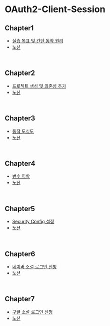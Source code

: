 # OAuth2-Client-Session

## Chapter1

- [실습 목표 및 간단 동작 원리](https://www.youtube.com/watch?v=ulb4eNSqCPs&list=PLJkjrxxiBSFBGk0b931ZkCVlNUo7sFisu&index=1&ab_channel=%EA%B0%9C%EB%B0%9C%EC%9E%90%EC%9C%A0%EB%AF%B8)<br>
- [노션](https://substantial-park-a17.notion.site/1-80679275917c4ec09b01f4fc5c1036e8)

<br>

## Chapter2

- [프로젝트 생성 및 의존성 추가](https://www.youtube.com/watch?v=5sHRtJ2wgyw&list=PLJkjrxxiBSFBGk0b931ZkCVlNUo7sFisu&index=2&ab_channel=%EA%B0%9C%EB%B0%9C%EC%9E%90%EC%9C%A0%EB%AF%B8)<br>
- [노션](https://substantial-park-a17.notion.site/2-2eb519a106ae4bfb8b9707cb3b749359?pvs=4)

<br>

## Chapter3

- [동작 모식도](https://www.youtube.com/watch?v=db85S6CmRzg&list=PLJkjrxxiBSFBGk0b931ZkCVlNUo7sFisu&index=3&ab_channel=%EA%B0%9C%EB%B0%9C%EC%9E%90%EC%9C%A0%EB%AF%B8)<br>
- [노션](https://substantial-park-a17.notion.site/3-f3f3a6175f6746aea450e13f4eb6199c?pvs=4)

<br>

## Chapter4

- [변수 역할](https://www.youtube.com/watch?v=w3lXqNiHwik&list=PLJkjrxxiBSFBGk0b931ZkCVlNUo7sFisu&index=4&ab_channel=%EA%B0%9C%EB%B0%9C%EC%9E%90%EC%9C%A0%EB%AF%B8)<br>
- [노션](https://substantial-park-a17.notion.site/4-OAuth2-0e7d03bd29e64ac6868e5d7064a9ba30)

<br>

## Chapter5

- [Security Config 설정](https://www.youtube.com/watch?v=JxvlYELHNnU&list=PLJkjrxxiBSFBGk0b931ZkCVlNUo7sFisu&index=5&ab_channel=%EA%B0%9C%EB%B0%9C%EC%9E%90%EC%9C%A0%EB%AF%B8)<br>
- [노션](https://substantial-park-a17.notion.site/5-SecurityConfig-0a52b9bbbcd94ba081f8593cc0d4f44e)

<br>

## Chapter6

- [네이버 소셜 로그인 신청](https://www.youtube.com/watch?v=L8yAtjjOhDo&list=PLJkjrxxiBSFBGk0b931ZkCVlNUo7sFisu&index=6&ab_channel=%EA%B0%9C%EB%B0%9C%EC%9E%90%EC%9C%A0%EB%AF%B8)<br>
- [노션](https://substantial-park-a17.notion.site/6-032607b9515f4b11a024b28f589f3be9?pvs=4)

<br>

## Chapter7

- [구글 소셜 로그인 신청](https://www.youtube.com/watch?v=VFvlivlhoMo&list=PLJkjrxxiBSFBGk0b931ZkCVlNUo7sFisu&index=7&ab_channel=%EA%B0%9C%EB%B0%9C%EC%9E%90%EC%9C%A0%EB%AF%B8)<br>
- [노션](https://substantial-park-a17.notion.site/7-de2e7dccbba64633a4293acf42b8a7cf)

